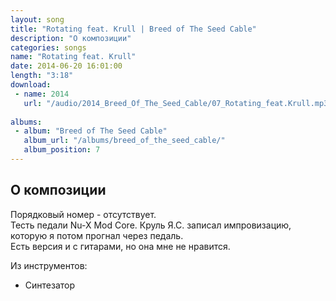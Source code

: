 ```yaml
---
layout: song
title: "Rotating feat. Krull | Breed of The Seed Cable"
description: "О композиции"
categories: songs
name: "Rotating feat. Krull"
date: 2014-06-20 16:01:00
length: "3:18"
download:
 - name: 2014
   url: "/audio/2014_Breed_Of_The_Seed_Cable/07_Rotating_feat.Krull.mp3"
   
albums:
 - album: "Breed of The Seed Cable"
   album_url: "/albums/breed_of_the_seed_cable/"
   album_position: 7
---
```



## О композиции

Порядковый номер - отсутствует.  
Тесть педали Nu-X Mod Core. Круль Я.С. записал импровизацию, которую я потом прогнал через педаль.  
Есть версия и с гитарами, но она мне не нравится.  

Из инструментов:
- Синтезатор